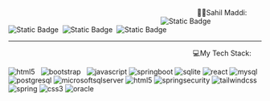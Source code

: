 <center>&nbsp; &nbsp; &nbsp; &nbsp;&nbsp; &nbsp; &nbsp; &nbsp; &nbsp; &nbsp; &nbsp; &nbsp; &nbsp; &nbsp; &nbsp; &nbsp; &nbsp; &nbsp;  &nbsp; &nbsp; &nbsp; &nbsp; &nbsp; &nbsp; &nbsp; &nbsp; &nbsp; &nbsp; &nbsp; &nbsp; &nbsp; &nbsp; &nbsp; &nbsp; &nbsp; &nbsp; &nbsp; &nbsp; &nbsp;  &nbsp; &nbsp; &nbsp; &nbsp; &nbsp; &nbsp;🧑‍💻Sahil Maddi:</center>

<div>
  &nbsp; &nbsp; &nbsp; &nbsp;&nbsp; &nbsp; &nbsp; &nbsp; &nbsp; &nbsp; &nbsp; &nbsp; &nbsp; &nbsp; &nbsp; &nbsp; &nbsp; &nbsp;  &nbsp; &nbsp; &nbsp; &nbsp; &nbsp; &nbsp; &nbsp; &nbsp; &nbsp; &nbsp; &nbsp; &nbsp; &nbsp; &nbsp; &nbsp; &nbsp; &nbsp; &nbsp; &nbsp; &nbsp; &nbsp;
<img alt="Static Badge" src="https://img.shields.io/badge/Java-Developer">&nbsp; <img alt="Static Badge" src="https://img.shields.io/badge/Spring-Boot-Developer">&nbsp; <img alt="Static Badge" src="https://img.shields.io/badge/React.js-developer">&nbsp; <img alt="Static Badge" src="https://img.shields.io/badge/Spring-XML-developer">&nbsp; 
</div>
<hr/>


<center>&nbsp; &nbsp; &nbsp; &nbsp;&nbsp; &nbsp; &nbsp; &nbsp; &nbsp; &nbsp; &nbsp; &nbsp; &nbsp; &nbsp; &nbsp; &nbsp; &nbsp; &nbsp;  &nbsp; &nbsp; &nbsp; &nbsp; &nbsp; &nbsp; &nbsp; &nbsp; &nbsp; &nbsp; &nbsp; &nbsp; &nbsp; &nbsp; &nbsp; &nbsp; &nbsp; &nbsp; &nbsp; &nbsp; &nbsp;  &nbsp; &nbsp; &nbsp; &nbsp; &nbsp; &nbsp;💻My Tech Stack:</center>


![html5](https://github.com/sahilmaddi/sahilmaddi/assets/101131740/fc30821b-7041-4afb-936d-b0dc88550cc0)
&nbsp;
![bootstrap](https://github.com/sahilmaddi/sahilmaddi/assets/101131740/cb6b6e17-1aa5-42d8-ac7c-5f49b340f399)
&nbsp;
![javascript](https://github.com/sahilmaddi/sahilmaddi/assets/101131740/ecb23ee8-5edb-4db4-a17d-9a21d6c440b9)
![springboot](https://github.com/sahilmaddi/sahilmaddi/assets/101131740/2a96cd1b-04ad-4fee-9109-d2bca676f351)
![sqlite](https://github.com/sahilmaddi/sahilmaddi/assets/101131740/796c589c-8a04-4dd9-b57c-f3ed8f9ccc22)
![react](https://github.com/sahilmaddi/sahilmaddi/assets/101131740/688438e5-5d9c-47d3-88b7-f4c1cdb5771f)
![mysql](https://github.com/sahilmaddi/sahilmaddi/assets/101131740/afa1076f-e819-4719-8fa6-09f898d80560)
![postgresql](https://github.com/sahilmaddi/sahilmaddi/assets/101131740/acbfa71e-8e59-4173-8daa-5fdf989d45b9)
![microsoftsqlserver](https://github.com/sahilmaddi/sahilmaddi/assets/101131740/84dbd62f-2942-488f-9d7b-3499d4391a91)
![html5](https://github.com/sahilmaddi/sahilmaddi/assets/101131740/12dd212b-ce42-4cd5-9918-41df6c43e4dd)
![springsecurity](https://github.com/sahilmaddi/sahilmaddi/assets/101131740/1ce0d042-9fb3-421e-a6b4-239cf0830971)
![tailwindcss](https://github.com/sahilmaddi/sahilmaddi/assets/101131740/e18ba56a-0b97-49e5-864c-1578d4ea3633)
![spring](https://github.com/sahilmaddi/sahilmaddi/assets/101131740/2121abba-8d55-4d24-864a-4e899f22afeb)
![css3](https://github.com/sahilmaddi/sahilmaddi/assets/101131740/d0cac5bb-8102-44a3-a140-e304e2b4d621)
![oracle](https://github.com/sahilmaddi/sahilmaddi/assets/101131740/c551e126-4b8e-4509-8bc6-25d6937b1c61)
